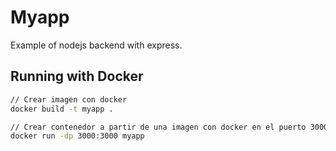 # Myapp
Example of nodejs backend with express.

## Running with Docker
```bash
// Crear imagen con docker
docker build -t myapp .

// Crear contenedor a partir de una imagen con docker en el puerto 3000
docker run -dp 3000:3000 myapp
```


